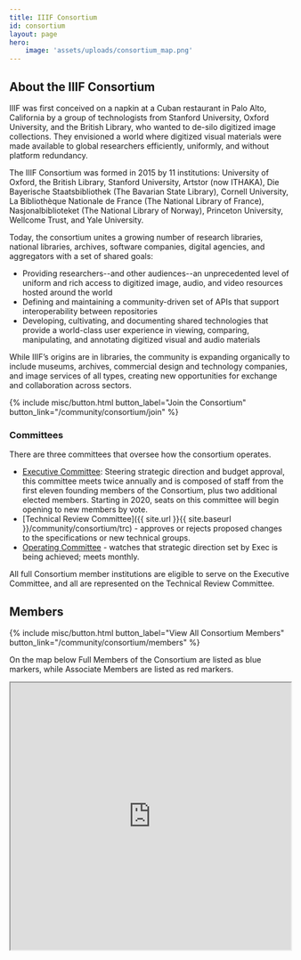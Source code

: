 ```yaml
---
title: IIIF Consortium
id: consortium
layout: page
hero:
    image: 'assets/uploads/consortium_map.png'
---
```

## About the IIIF Consortium

IIIF was first conceived on a napkin at a Cuban restaurant in Palo Alto, California by a group of technologists from Stanford University, Oxford University, and the British Library, who wanted to de-silo digitized image collections. They envisioned a world where digitized visual materials were made available to global researchers efficiently, uniformly, and without platform redundancy.

The IIIF Consortium was formed in 2015 by 11 institutions: University of Oxford, the British Library, Stanford University, Artstor (now ITHAKA), Die Bayerische Staatsbibliothek (The Bavarian State Library), Cornell University, La Bibliothèque Nationale de France (The National Library of France), Nasjonalbiblioteket (The National Library of Norway), Princeton University, Wellcome Trust, and Yale University.

Today, the consortium unites a growing number of research libraries, national libraries, archives, software companies, digital agencies, and aggregators with a set of shared goals:

*   Providing researchers--and other audiences--an unprecedented level of uniform and rich access to digitized image, audio, and video resources hosted around the world
*   Defining and maintaining a community-driven set of APIs that support interoperability between repositories
*   Developing, cultivating, and documenting shared technologies that provide a world-class user experience in viewing, comparing, manipulating, and annotating digitized visual and audio materials

While IIIF’s origins are in libraries, the community is expanding organically to include museums, archives, commercial design and technology companies, and image services of all types, creating new opportunities for exchange and collaboration across sectors.


{% include misc/button.html button_label="Join the Consortium" button_link="/community/consortium/join" %}



### Committees

There are three committees that oversee how the consortium operates.


*   <span style="text-decoration:underline;">Executive Committee</span>: Steering strategic direction and budget approval, this committee meets twice annually and is composed of staff from the first eleven founding members of the Consortium, plus two additional elected members. Starting in 2020, seats on this committee will begin opening to new members by vote.
*   [Technical Review Committee]({{ site.url }}{{ site.baseurl }}/community/consortium/trc) - approves or rejects proposed changes to the specifications or new technical groups.
*   <span style="text-decoration:underline;">Operating Committee</span> - watches that strategic direction set by Exec is being achieved; meets monthly.

All full Consortium member institutions are eligible to serve on the Executive Committee, and all are represented on the Technical Review Committee.

## Members

{% include misc/button.html button_label="View All Consortium Members" button_link="/community/consortium/members" %}


On the map below Full Members of the Consortium are listed as blue markers, while Associate Members are listed as red markers.

<div style="width: 100%; margin: 0 auto;">
<iframe src="https://www.google.com/maps/d/u/0/embed?mid=1_ios5waTvJLj4qIL0o5kAxFjKi2ijLd-" style="width: 100%; height: 480px;"></iframe>
</div>
